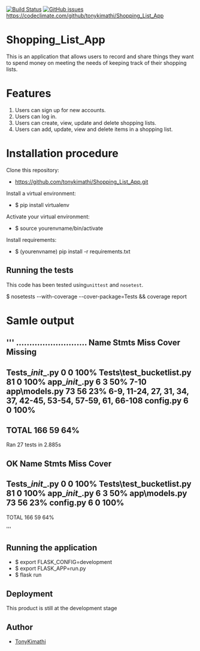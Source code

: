 [![Build Status](https://travis-ci.org/tonykimathi/Shopping_List_App.svg?branch=Developer)](https://travis-ci.org/tonykimathi/Shopping_List_App)
[![GitHub issues](https://img.shields.io/github/issues/tonykimathi/Shopping_List_App.svg)](https://github.com/tonykimathi/Shopping_List_App/issues)
https://codeclimate.com/github/tonykimathi/Shopping_List_App

# Shopping_List_App
This is an application that allows users  to record and share things they want to spend money on meeting the needs of keeping track of their shopping lists.

# Features
1. Users can sign up for new accounts.
2. Users can log in.
3. Users can create, view, update and delete shopping lists.
4. Users can add, update, view and delete items in a shopping list.

# Installation procedure
 Clone this repository:
   * https://github.com/tonykimathi/Shopping_List_App.git

 Install a virtual environment: 
   * $ pip install virtualenv
   
 Activate your virtual environment:
   * $ source yourenvname/bin/activate
   
 Install requirements:
   * $ (yourenvname) pip install -r requirements.txt
   
## Running the tests

This code has been tested using`unittest` and `nosetest`.   

$ nosetests --with-coverage --cover-package=Tests && coverage report

# Samle output

'''
...........................
Name                       Stmts   Miss  Cover   Missing
--------------------------------------------------------
Tests\__init__.py              0      0   100%
Tests\test_bucketlist.py      81      0   100%
app\__init__.py                6      3    50%   7-10
app\models.py                 73     56    23%   6-9, 11-24, 27, 31, 34, 37, 42-45, 53-54, 57-59, 61, 66-108
config.py                      6      0   100%
--------------------------------------------------------
TOTAL                        166     59    64%
----------------------------------------------------------------------
Ran 27 tests in 2.885s

OK
Name                       Stmts   Miss  Cover
----------------------------------------------
Tests\__init__.py              0      0   100%
Tests\test_bucketlist.py      81      0   100%
app\__init__.py                6      3    50%
app\models.py                 73     56    23%
config.py                      6      0   100%
----------------------------------------------
TOTAL                        166     59    64%

'''
    
## Running the application
   * $ export FLASK_CONFIG=development
   * $ export FLASK_APP=run.py
   * $ flask run
   
## Deployment

This product is still at the development stage

## Author

* [TonyKimathi](https://github.com/tonykimathi)
